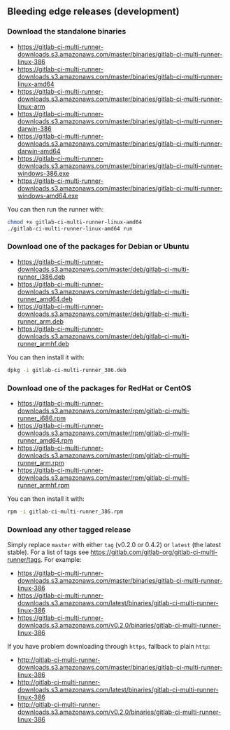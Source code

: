 ## Bleeding edge releases (development)

### Download the standalone binaries

* https://gitlab-ci-multi-runner-downloads.s3.amazonaws.com/master/binaries/gitlab-ci-multi-runner-linux-386
* https://gitlab-ci-multi-runner-downloads.s3.amazonaws.com/master/binaries/gitlab-ci-multi-runner-linux-amd64
* https://gitlab-ci-multi-runner-downloads.s3.amazonaws.com/master/binaries/gitlab-ci-multi-runner-linux-arm
* https://gitlab-ci-multi-runner-downloads.s3.amazonaws.com/master/binaries/gitlab-ci-multi-runner-darwin-386
* https://gitlab-ci-multi-runner-downloads.s3.amazonaws.com/master/binaries/gitlab-ci-multi-runner-darwin-amd64
* https://gitlab-ci-multi-runner-downloads.s3.amazonaws.com/master/binaries/gitlab-ci-multi-runner-windows-386.exe
* https://gitlab-ci-multi-runner-downloads.s3.amazonaws.com/master/binaries/gitlab-ci-multi-runner-windows-amd64.exe

You can then run the runner with:
```bash
chmod +x gitlab-ci-multi-runner-linux-amd64
./gitlab-ci-multi-runner-linux-amd64 run
```

### Download one of the packages for Debian or Ubuntu

* https://gitlab-ci-multi-runner-downloads.s3.amazonaws.com/master/deb/gitlab-ci-multi-runner_i386.deb
* https://gitlab-ci-multi-runner-downloads.s3.amazonaws.com/master/deb/gitlab-ci-multi-runner_amd64.deb
* https://gitlab-ci-multi-runner-downloads.s3.amazonaws.com/master/deb/gitlab-ci-multi-runner_arm.deb
* https://gitlab-ci-multi-runner-downloads.s3.amazonaws.com/master/deb/gitlab-ci-multi-runner_armhf.deb

You can then install it with:
```bash
dpkg -i gitlab-ci-multi-runner_386.deb
```

### Download one of the packages for RedHat or CentOS

* https://gitlab-ci-multi-runner-downloads.s3.amazonaws.com/master/rpm/gitlab-ci-multi-runner_i686.rpm
* https://gitlab-ci-multi-runner-downloads.s3.amazonaws.com/master/rpm/gitlab-ci-multi-runner_amd64.rpm
* https://gitlab-ci-multi-runner-downloads.s3.amazonaws.com/master/rpm/gitlab-ci-multi-runner_arm.rpm
* https://gitlab-ci-multi-runner-downloads.s3.amazonaws.com/master/rpm/gitlab-ci-multi-runner_armhf.rpm

You can then install it with:
```bash
rpm -i gitlab-ci-multi-runner_386.rpm
```

### Download any other tagged release

Simply replace `master` with either `tag` (v0.2.0 or 0.4.2) or `latest` (the latest
stable). For a list of tags see <https://gitlab.com/gitlab-org/gitlab-ci-multi-runner/tags>.
For example:

* https://gitlab-ci-multi-runner-downloads.s3.amazonaws.com/master/binaries/gitlab-ci-multi-runner-linux-386
* https://gitlab-ci-multi-runner-downloads.s3.amazonaws.com/latest/binaries/gitlab-ci-multi-runner-linux-386
* https://gitlab-ci-multi-runner-downloads.s3.amazonaws.com/v0.2.0/binaries/gitlab-ci-multi-runner-linux-386

If you have problem downloading through `https`, fallback to plain `http`:

* http://gitlab-ci-multi-runner-downloads.s3.amazonaws.com/master/binaries/gitlab-ci-multi-runner-linux-386
* http://gitlab-ci-multi-runner-downloads.s3.amazonaws.com/latest/binaries/gitlab-ci-multi-runner-linux-386
* http://gitlab-ci-multi-runner-downloads.s3.amazonaws.com/v0.2.0/binaries/gitlab-ci-multi-runner-linux-386
